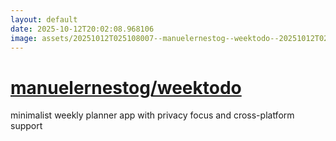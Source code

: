 ```yaml
---
layout: default
date: 2025-10-12T20:02:08.968106
image: assets/20251012T025108007--manuelernestog--weektodo--20251012T025624930--cropped.png
---
```


# [manuelernestog/weektodo](https://github.com/manuelernestog/weektodo)

minimalist weekly planner app with privacy focus and cross-platform support

